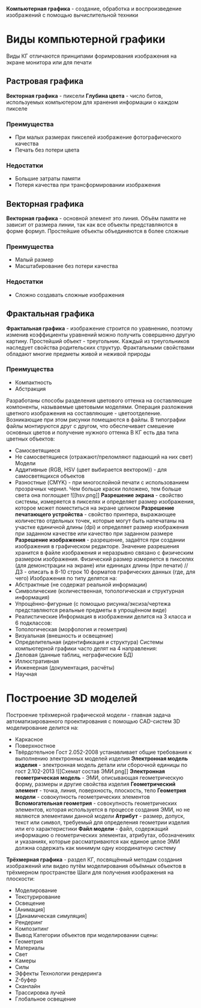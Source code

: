 **Компьютерная графика** - создание, обработка и воспроизведение изображений с помощью вычислительной техники
# Виды компьютерной графики
Виды КГ отличаются принципами форимрования изображения на экране монитора или для печати
## Растровая графика
**Векторная графика** - пиксели
**Глубина цвета** - число битов, используемых компьютером для хранения информации о каждом пикселе
### Преимущества
- При малых размерах пикселей изображение фотографического качества
- Печать без потери цвета
### Недостатки
- Большие затраты памяти
- Потеря качества при трансформировании изображения
## Векторная графика
**Векторная графика** - основной элемент это линия. Объём памяти не зависит от размера линии, так как все объекты представляются в форме формул. Простейшие объекты объединяются в более сложные
### Преимущества
- Малый размер
- Масштабирование без потери качества
### Недостатки
- Сложно создавать сложные изображения
## Фрактальная графика
**Фрактальная графика** - изображение строится по уравнению, поэтому изменив коэффициенты уравнений можно получить совершенно другую картину. Простейший  объект - треугольник. Каждый из треугольников наследует свойства родительских структур. Фрактальными свойствами обладают многие предметы живой и неживой природы
### Преимущества
- Компактность
- Абстракция

Разработаны способы разделения цветового оттенка на составляющие компоненты, называемые цветовыми моделями. Операция разложения цветного изображения на составляющие - цветоотделение. Возникающие при этом рисунки помещаются в файлы. В типографии файлы монтируются друг с другом, что обеспечивает смешение основных цветов и получение нужного оттенка
В КГ есть два типа цветных объектов:
- Самосветящиеся
- Не самосветящиеся (отражают/преломляют падающий на них свет)
Модели
- Аддитивные (RGB, HSV (цвет выбирается вектором)) - для самосветящихся объектов
- Разностные (CMYK) - при многослойной печати с использованием прозрачных чернил. Чем больше краски положено, тем больше света она поглощает
![[hsv.png]]
**Разрешение экрана** - свойство системы, измеряется в пикселях и определяет размер изображения, которое может поместиться на экране целиком
**Разрешение печатающего устройства** - свойство принтера, выражающее количество отдельных точек, которые могут быть напечатаны на участке единичной длины (dpi) и определяет размер изображения при заданном качестве или качество при заданном размере
**Разрешение изображения** - разрешение, задаётся при создании изображения в графическом редакторе. Значение разрешения хранится в файле изображения и неразрывно связано с физическим размером изображения. Физический размер измеряется в пикселях (для демонстрации на экране) или единицах длины (при печати)
// ДЗ - описать в 8-10 строк 10 форматов графических данных (где, для чего)
Изображения по типу делятся на:
- Абстрактные (не содержат реальной информации)
- Символические (количественная, топологическая и структурная информация)
- Упрощённо-фигурные (с помощью рисунка/эксиза/чертежа представляются реальные предметы в упрощённом виде)
- Реалистические
Информация в изображении делится на 3 класса и 6 подклассов:
- Топологическая (морфология и геометрия)
- Визуальная (внешность и освещение)
- Определительная (идентификация и структура)
Системы компьютерной графики часто делят на 4 направления:
- Деловая (данные таблиц, неграфические БД)
- Иллюстративная
- Инженерная (документация, расчёты)
- Научная 

# Построение 3D моделей
Построение трёхмерной графической модели - главная задача автоматизированного проектирования с помощью CAD-систем
3D моделирование делится на:
- Каркасное
- Поверхностное
- Твёрдотельное
Гост 2.052-2008 устанавливает общие требования к выполнению электронных моделей изделия
**Электронная модель изделия** - электронная модель детали или сборочной единицы по гост 2.102-2013
![[Схемат состав ЭМИ.png]]
**Электронная геометрическая модель** - ЭМИ, описывающая геометрическую форму, размеры и другие свойства изделия
**Геометрический элемент** - точка, линия, поверхность, плоскость, тело
**Геометрия модели** - совокупность геометрических элементов
**Вспомогательная геометрия** - совокупность геометрических элементов, которая используется в процессе создания ЭМИ, но не являются элементами данной модели
**Атрибут** - размер, допуск, текст или символ, требуемый для определения геометрии изделия или его характеристики
**Файл модели** - файл, содержащий информацию о геометрических элементах, атрибутах, обозначениях и указаниях, которые рассматриваются как единое целое
ЭМИ должна содержать как минимум одну координатную систему

**Трёхмерная графика** - раздел КГ, посвящённый методам создания изображений или видео путём моделирования объёмных объектов в трёхмерном пространстве
Шаги для получения изображения на плоскости:
- Моделирование
- Текстурирование
- Освещение
- \[Анимация\]
- \[Динамическая симуляция\]
- Рендеринг
- Композитинг
- Вывод
Категории объектов при моделировании сцены:
- Геометрия
- Материалы
- Свет
- Камеры
- Силы
- Эффекты
Технологии рендеринга
- Z-буфер
- Сканлайн
- Трассировка лучей
- Глобальное освещение